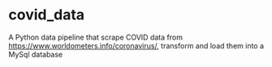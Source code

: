# covid_data
A Python data pipeline that scrape COVID data from https://www.worldometers.info/coronavirus/, transform and load them into a MySql database
